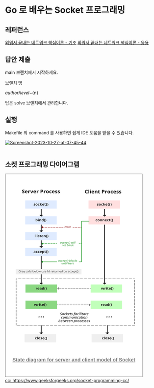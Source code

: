 # Go 로 배우는 Socket 프로그래밍

## 레퍼런스

[외워서 끝내는 네트워크 핵심이론 - 기초](https://www.inflearn.com/course/%EB%84%A4%ED%8A%B8%EC%9B%8C%ED%81%AC-%ED%95%B5%EC%8B%AC%EC%9D%B4%EB%A1%A0-%EA%B8%B0%EC%B4%88)
[외워서 끝내는 네트워크 핵심이론 - 응용](https://www.inflearn.com/course/%EB%84%A4%ED%8A%B8%EC%9B%8C%ED%81%AC-%ED%95%B5%EC%8B%AC%EC%9D%B4%EB%A1%A0-%EC%9D%91%EC%9A%A9)

## 답안 제출

main 브랜치에서 시작하세요.

브랜치 명

${author}/level-${n}

답은 solve 브랜치에서 관리합니다.

## 실행

Makefile 의 command 를 사용하면 쉽게 IDE 도움을 받을 수 있습니다.

<a href="https://ibb.co/ZK5nzCG"><img src="https://i.ibb.co/MprYkLZ/Screenshot-2023-10-27-at-07-45-44.png" alt="Screenshot-2023-10-27-at-07-45-44" border="0"></a><br /><a target='_blank' href='https://imgbb.com/'>
</a><br />


## 소켓 프로그래밍 다이어그램

<img src="./static/socketProgramming.png" alt="socket programming diagram" border="0"></a><br /><a target='_blank' href='https://imgbb.com/'>
cc: https://www.geeksforgeeks.org/socket-programming-cc/
<br />
